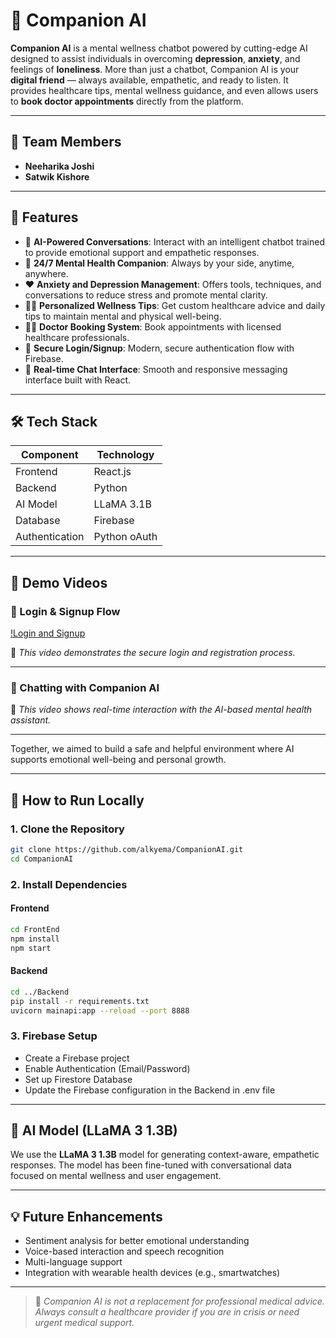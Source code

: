 # 🤖 Companion AI

**Companion AI** is a mental wellness chatbot powered by cutting-edge AI designed to assist individuals in overcoming **depression**, **anxiety**, and feelings of **loneliness**. More than just a chatbot, Companion AI is your **digital friend** — always available, empathetic, and ready to listen. It provides healthcare tips, mental wellness guidance, and even allows users to **book doctor appointments** directly from the platform.

---
## 👥 Team Members

- **Neeharika Joshi**  
- **Satwik Kishore**
---

## 🌟 Features

- 🧠 **AI-Powered Conversations**: Interact with an intelligent chatbot trained to provide emotional support and empathetic responses.
- 💬 **24/7 Mental Health Companion**: Always by your side, anytime, anywhere.
- ❤️ **Anxiety and Depression Management**: Offers tools, techniques, and conversations to reduce stress and promote mental clarity.
- 🧘‍♂️ **Personalized Wellness Tips**: Get custom healthcare advice and daily tips to maintain mental and physical well-being.
- 👩‍⚕️ **Doctor Booking System**: Book appointments with licensed healthcare professionals.
- 🔐 **Secure Login/Signup**: Modern, secure authentication flow with Firebase.
- 🧾 **Real-time Chat Interface**: Smooth and responsive messaging interface built with React.

---

## 🛠 Tech Stack

| Component       | Technology                |
|----------------|---------------------------|
| Frontend       | React.js                  |
| Backend        | Python                    |
| AI Model       | LLaMA 3.1B                |
| Database       | Firebase                  |
| Authentication | Python oAuth              |


---

## 🎥 Demo Videos

### 🔐 Login & Signup Flow

[!Login and Signup](https://github.com/user-attachments/assets/e833cf27-996c-4dfa-ab71-ff7d6c58ad29)

📍 *This video demonstrates the secure login and registration process.*

---

### 💬 Chatting with Companion AI


[](https://github.com/user-attachments/assets/631ef023-8050-49af-bdd8-ac5a84a08e89)



📍 *This video shows real-time interaction with the AI-based mental health assistant.*

---



Together, we aimed to build a safe and helpful environment where AI supports emotional well-being and personal growth.

---

## 🚀 How to Run Locally

### 1. Clone the Repository

```bash
git clone https://github.com/alkyema/CompanionAI.git
cd CompanionAI
````

### 2. Install Dependencies

#### Frontend

```bash
cd FrontEnd
npm install
npm start
```

#### Backend

```bash
cd ../Backend
pip install -r requirements.txt
uvicorn mainapi:app --reload --port 8888
```

### 3. Firebase Setup

* Create a Firebase project
* Enable Authentication (Email/Password)
* Set up Firestore Database
* Update the Firebase configuration in the Backend in .env file
---

## 🧠 AI Model (LLaMA 3 1.3B)

We use the **LLaMA 3 1.3B** model for generating context-aware, empathetic responses. The model has been fine-tuned with conversational data focused on mental wellness and user engagement.

---

## 💡 Future Enhancements

* Sentiment analysis for better emotional understanding
* Voice-based interaction and speech recognition
* Multi-language support
* Integration with wearable health devices (e.g., smartwatches)

---


> 🌈 *Companion AI is not a replacement for professional medical advice. Always consult a healthcare provider if you are in crisis or need urgent medical support.*



